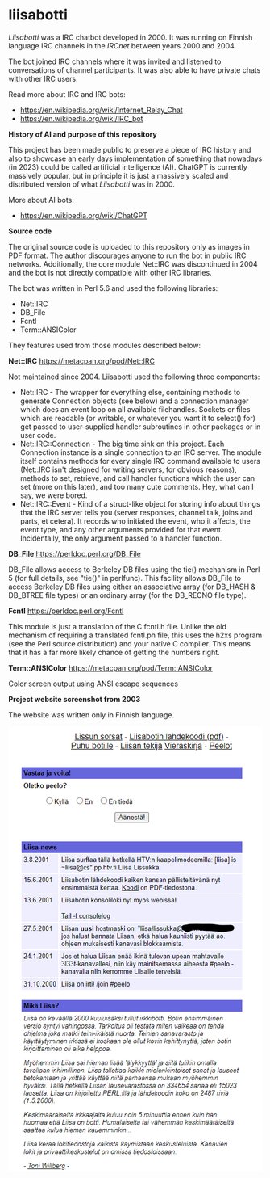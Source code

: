 # liisabotti

_Liisabotti_ was a IRC chatbot developed in 2000. It was running on Finnish language IRC channels in the _IRCnet_ between years 2000 and 2004.

The bot joined IRC channels where it was invited and listened to conversations of channel participants. It was also able to have private chats with other IRC users.

Read more about IRC and IRC bots:
- https://en.wikipedia.org/wiki/Internet_Relay_Chat
- https://en.wikipedia.org/wiki/IRC_bot

**History of AI and purpose of this repository**

This project has been made public to preserve a piece of IRC history and also to showcase an early days implementation of something that nowadays (in 2023) could be called artificial intelligence (AI). ChatGPT is currently massively popular, but in principle it is just a massively scaled and distributed version of what _Liisabotti_ was in 2000.

More about AI bots:
- https://en.wikipedia.org/wiki/ChatGPT




**Source code**

The original source code is uploaded to this repository only as images in PDF format. The author discourages anyone to run the bot in public IRC networks. Additionally, the core module Net::IRC was discontinued in 2004 and the bot is not directly compatible with other IRC libraries.

The bot was written in Perl 5.6 and used the following libraries:
- Net::IRC
- DB_File
- Fcntl
- Term::ANSIColor

They features used from those modules described below:

**Net::IRC**
https://metacpan.org/pod/Net::IRC

Not maintained since 2004. Liisabotti used the following three components:

- Net::IRC - The wrapper for everything else, containing methods to generate Connection objects (see below) and a connection manager which does an event loop on all available filehandles. Sockets or files which are readable (or writable, or whatever you want it to select() for) get passed to user-supplied handler subroutines in other packages or in user code.
- Net::IRC::Connection - The big time sink on this project. Each Connection instance is a single connection to an IRC server. The module itself contains methods for every single IRC command available to users (Net::IRC isn't designed for writing servers, for obvious reasons), methods to set, retrieve, and call handler functions which the user can set (more on this later), and too many cute comments. Hey, what can I say, we were bored.
- Net::IRC::Event - Kind of a struct-like object for storing info about things that the IRC server tells you (server responses, channel talk, joins and parts, et cetera). It records who initiated the event, who it affects, the event type, and any other arguments provided for that event. Incidentally, the only argument passed to a handler function.



**DB_File**
https://perldoc.perl.org/DB_File

DB_File allows access to Berkeley DB files using the tie() mechanism in Perl 5 (for full details, see "tie()" in perlfunc). This facility allows DB_File to access Berkeley DB files using either an associative array (for DB_HASH & DB_BTREE file types) or an ordinary array (for the DB_RECNO file type).


**Fcntl**
https://perldoc.perl.org/Fcntl

This module is just a translation of the C fcntl.h file. Unlike the old mechanism of requiring a translated fcntl.ph file, this uses the h2xs program (see the Perl source distribution) and your native C compiler. This means that it has a far more likely chance of getting the numbers right.

**Term::ANSIColor**
https://metacpan.org/pod/Term::ANSIColor

Color screen output using ANSI escape sequences



**Project website screenshot from 2003**

The website was written only in Finnish language.

![Screenshot](liisabotti-website-screenshot-2003-07-09.png)

